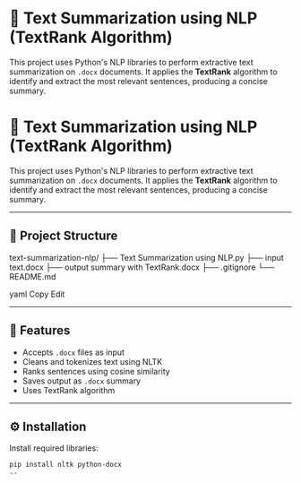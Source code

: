 # 📝 Text Summarization using NLP (TextRank Algorithm)

This project uses Python's NLP libraries to perform extractive text summarization on `.docx` documents. It applies the **TextRank** algorithm to identify and extract the most relevant sentences, producing a concise summary.
# 📝 Text Summarization using NLP (TextRank Algorithm)

This project uses Python's NLP libraries to perform extractive text summarization on `.docx` documents. It applies the **TextRank** algorithm to identify and extract the most relevant sentences, producing a concise summary.

---

## 📂 Project Structure

text-summarization-nlp/
├── Text Summarization using NLP.py
├── input text.docx
├── output summary with TextRank.docx
├── .gitignore
└── README.md

yaml
Copy
Edit

---

## 🚀 Features

- Accepts `.docx` files as input
- Cleans and tokenizes text using NLTK
- Ranks sentences using cosine similarity
- Saves output as `.docx` summary
- Uses TextRank algorithm

---

## ⚙️ Installation

Install required libraries:

```bash
pip install nltk python-docx
--
